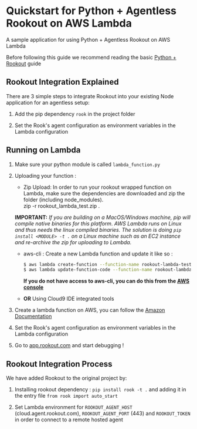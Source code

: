 # Quickstart for Python + Agentless Rookout on AWS Lambda

A sample application for using Python + Agentless Rookout on AWS Lambda

Before following this guide we recommend reading the basic [Python + Rookout] guide


## Rookout Integration Explained

There are 3 simple steps to integrate Rookout into your existing Node application for an agentless setup:

1. Add the pip dependency `rook` in the project folder

1. Set the Rook's agent configuration as environment variables in the Lambda configuration


## Running on Lambda
1. Make sure your python module is called `lambda_function.py`

1. Uploading your function : 
    - Zip Upload: In order to run your rookout wrapped function on Lambda, make sure the dependencies are downloaded and zip
    the folder (including node_modules).  
    zip -r rookout_lambda_test.zip .

    **IMPORTANT:** _If you are building on a MacOS/Windows machine, pip will compile native binaries for this platform. AWS Lambda runs on Linux and thus needs the linux compiled binaries. The solution is doing `pip install <MODULE> -t .` on a Linux machine such as an EC2 instance and re-archive the zip for uploading to Lambda._

    - aws-cli : Create a new Lambda function and update it like so :
        ```bash
        $ aws lambda create-function --function-name rookout-lambda-test --runtime python2.7 --handler lambda_function.lambda_handler --role <IAM-ARN>
        $ aws lambda update-function-code --function-name rookout-lambda-test --zip-file fileb://rookout_lambda_test.zip --region {REGION}
        ```  
        **If you do not have access to aws-cli, you can do this from the [AWS console](https://console.aws.amazon.com/lambda/home/functions)**

    - **OR** Using Cloud9 IDE integrated tools

    

1. Create a lambda function on AWS, you can follow the [Amazon Documentation](https://docs.aws.amazon.com/lambda/latest/dg/get-started-create-function.html)

1. Set the Rook's agent configuration as environment variables in the Lambda configuration

1. Go to [app.rookout.com](https://app.rookout.com) and start debugging !


## Rookout Integration Process

We have added Rookout to the original project by:
1. Installing rookout dependency : `pip install rook -t .` and adding it in the entry file `from rook import auto_start`
    
1. Set Lambda environment for `ROOKOUT_AGENT_HOST` (cloud.agent.rookout.com), `ROOKOUT_AGENT_PORT` (443) and `ROOKOUT_TOKEN` in order to connect to a remote hosted agent
    

[Python + Rookout]: https://rookout.github.io/tutorials/python